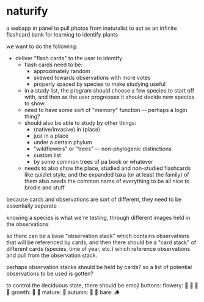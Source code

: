 # naturify

a webapp in panel to pull photos from inaturalist to act as an infinite flashcard bank for learning to identify plants



we want to do the following:
- deliver "flash cards" to the user to identify
  - flash cards need to be:
    - approximately random
    - skewed towards observations with more votes
    - properly spaced by species to make studying useful
  - in a study list, the program should choose a few species to start off with, and then as the user progresses it should decide new species to show.
  - need to have some sort of "memory" function -- perhaps a login thing?
  - should also be able to study by other things:
    - (native/invasive) in (place)
    - just in a place
    - under a certain phylum
    - "wildflowers" or "trees" -- non-phylogenic distinctions
    - custom list
    - by some common trees of pa book or whatever
  - needs to also show the place, studied and non-studied flashcards like quizlet style, and the expanded taxa (or at least the family) of them also needs the common name of everything to be all nice to brodie and stuff


because cards and observations are sort of different, they need to be essentially separate

knowing a species is what we're testing, through different images held in the observations

so there can be a base "observation stack" which contains observations that will be referenced by cards, and then there should be a "card stack" of different cards (species, time of year, etc.) which reference observations and pull from the observation stack.

perhaps observation stacks should be held by cards? so a list of potential observations to be used is gotten?

to control the deciduous state, there should be emoji buttons:
flowery: 🌺 🌻 🌼 🪻
growth: 🌱 🌿
mature: 🌳
autumn: 🍂 🍁
bare: 🪵